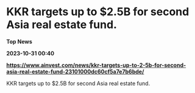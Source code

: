 # KKR targets up to $2.5B for second Asia real estate fund.
**Top News**

**2023-10-31 00:40**

**https://www.ainvest.com/news/kkr-targets-up-to-2-5b-for-second-asia-real-estate-fund-23101000dc60cf5a7e7b6bde/**

KKR targets up to $2.5B for second Asia real estate fund.